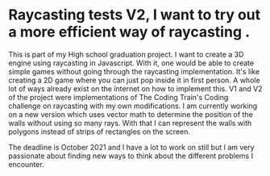 # Raycasting tests V2, I want to try out a more efficient way of raycasting .


This is part of my High school graduation project. I want to create a 3D engine using raycasting in Javascript.
With it, one would be able to create simple games without going through the raycasting implementation. It's like creating a 2D game where you can just pop inside it in first person.
A whole lot of ways already exist on the internet on how to implement this.
V1 and V2 of the project were implementations of The Coding Train's Coding challenge on raycasting with my own modifications.
I am currently working on a new version which uses vector math to determine the position of the walls without using so many rays. With that I can represent the walls with polygons instead of strips of rectangles on the screen.

The deadline is October 2021 and I have a lot to work on still but I am very passionate about finding new ways to think about the different problems I encounter.
